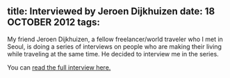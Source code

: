 title: Interviewed by Jeroen Dijkhuizen
date: 18 OCTOBER 2012
tags:
---

My friend Jeroen Dijkhuizen, a fellow freelancer/world traveler who I met in Seoul, is doing a series of interviews on people who are making their living while traveling at the same time. He decided to interview me in the series.

You can [read the full interview here.](http://www.lifestyle-experiment.com/travel-lifestyle-experiences-1-meet-freelancer-nick-budden/)

